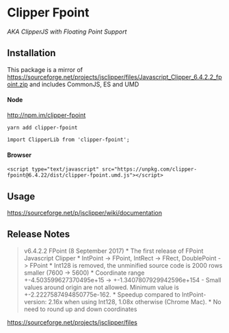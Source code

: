# Clipper Fpoint
_AKA ClipperJS with Floating Point Support_

## Installation

This package is a mirror of https://sourceforge.net/projects/jsclipper/files/Javascript_Clipper_6.4.2.2_fpoint.zip and includes CommonJS, ES and UMD

#### Node

http://npm.im/clipper-fpoint

`yarn add clipper-fpoint`

`ìmport ClipperLib from 'clipper-fpoint';`

#### Browser

`<script type="text/javascript" src="https://unpkg.com/clipper-fpoint@6.4.22/dist/clipper-fpoint.umd.js"></script>`

## Usage

https://sourceforge.net/p/jsclipper/wiki/documentation

## Release Notes

> v6.4.2.2 FPoint (8 September 2017) * The first release of FPoint Javascript Clipper * IntPoint -> FPoint, IntRect -> FRect, DoublePoint -> FPoint * Int128 is removed, the unminified source code is 2000 rows smaller (7600 -> 5600) * Coordinate range +-4.503599627370495e+15 -> +-1.3407807929942596e+154 - Small values around origin are not allowed. Minimum value is +-2.2227587494850775e-162. * Speedup compared to IntPoint-version: 2.16x when using Int128, 1.08x otherwise (Chrome Mac). * No need to round up and down coordinates

https://sourceforge.net/projects/jsclipper/files
